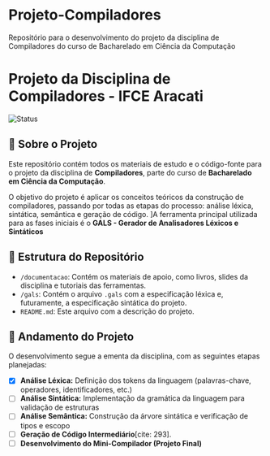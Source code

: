 # Projeto-Compiladores
Repositório para o desenvolvimento do projeto da disciplina de Compiladores do curso de Bacharelado em Ciência da Computação

# Projeto da Disciplina de Compiladores - IFCE Aracati

![Status](https://img.shields.io/badge/status-em%20andamento-yellow)

## 📖 Sobre o Projeto

Este repositório contém todos os materiais de estudo e o código-fonte para o projeto da disciplina de **Compiladores**, parte do curso de **Bacharelado em Ciência da Computação**.

O objetivo do projeto é aplicar os conceitos teóricos da construção de compiladores, passando por todas as etapas do processo: análise léxica, sintática, semântica e geração de código. ]A ferramenta principal utilizada para as fases iniciais é o **GALS - Gerador de Analisadores Léxicos e Sintáticos**

## 📂 Estrutura do Repositório

* `/documentacao`: Contém os materiais de apoio, como livros, slides da disciplina e tutoriais das ferramentas.
* `/gals`: Contém o arquivo `.gals` com a especificação léxica e, futuramente, a especificação sintática do projeto.
* `README.md`: Este arquivo com a descrição do projeto.

## 🚀 Andamento do Projeto

O desenvolvimento segue a ementa da disciplina, com as seguintes etapas planejadas:

-   [x] **Análise Léxica:** Definição dos tokens da linguagem (palavras-chave, operadores, identificadores, etc.)
-   [ ] **Análise Sintática:** Implementação da gramática da linguagem para validação de estruturas
-   [ ] **Análise Semântica:** Construção da árvore sintática e verificação de tipos e escopo
-   [ ] **Geração de Código Intermediário**[cite: 293].
-   [ ] **Desenvolvimento do Mini-Compilador (Projeto Final)**
